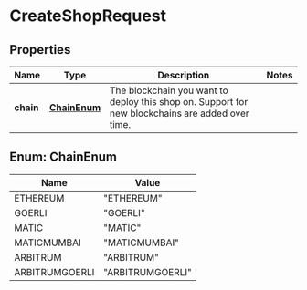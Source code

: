 

# CreateShopRequest


## Properties

| Name | Type | Description | Notes |
|------------ | ------------- | ------------- | -------------|
|**chain** | [**ChainEnum**](#ChainEnum) | The blockchain you want to deploy this shop on. Support for new blockchains are added over time. |  |



## Enum: ChainEnum

| Name | Value |
|---- | -----|
| ETHEREUM | &quot;ETHEREUM&quot; |
| GOERLI | &quot;GOERLI&quot; |
| MATIC | &quot;MATIC&quot; |
| MATICMUMBAI | &quot;MATICMUMBAI&quot; |
| ARBITRUM | &quot;ARBITRUM&quot; |
| ARBITRUMGOERLI | &quot;ARBITRUMGOERLI&quot; |



